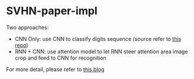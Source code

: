 # SVHN-paper-impl

Two approaches:

* CNN Only: use CNN to classify digits sequence (source refer to [this repo](https://github.com/hangyao/street_view_house_numbers))
* RNN + CNN: use attention model to let RNN steer attention area image crop and feed to CNN for recognition

For more detail, please refer to [this blog](https://medium.com/@tianyu.tristan/street-view-house-number-svnh-paper-implementation-708813c2912c)
